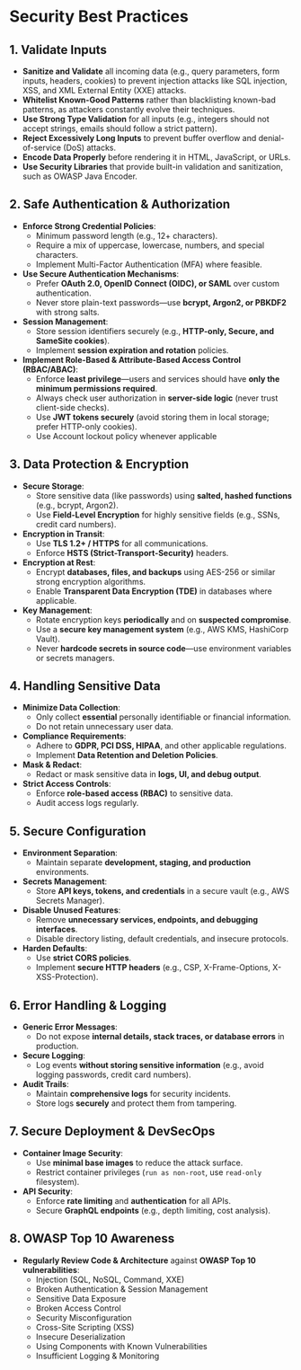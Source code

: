 # Security Best Practices

## 1. Validate Inputs
  - **Sanitize and Validate** all incoming data (e.g., query parameters, form inputs, headers, cookies) to prevent injection attacks like SQL injection, XSS, and XML External Entity (XXE) attacks.  
  - **Whitelist Known-Good Patterns** rather than blacklisting known-bad patterns, as attackers constantly evolve their techniques.  
  - **Use Strong Type Validation** for all inputs (e.g., integers should not accept strings, emails should follow a strict pattern).  
  - **Reject Excessively Long Inputs** to prevent buffer overflow and denial-of-service (DoS) attacks.  
  - **Encode Data Properly** before rendering it in HTML, JavaScript, or URLs.  
  - **Use Security Libraries** that provide built-in validation and sanitization, such as OWASP Java Encoder.

## 2. Safe Authentication & Authorization
- **Enforce Strong Credential Policies**:  
  - Minimum password length (e.g., 12+ characters).  
  - Require a mix of uppercase, lowercase, numbers, and special characters.  
  - Implement Multi-Factor Authentication (MFA) where feasible.  
- **Use Secure Authentication Mechanisms**:  
  - Prefer **OAuth 2.0, OpenID Connect (OIDC), or SAML** over custom authentication.  
  - Never store plain-text passwords—use **bcrypt, Argon2, or PBKDF2** with strong salts.  
- **Session Management**:  
  - Store session identifiers securely (e.g., **HTTP-only, Secure, and SameSite cookies**).  
  - Implement **session expiration and rotation** policies.  
- **Implement Role-Based & Attribute-Based Access Control (RBAC/ABAC)**:  
  - Enforce **least privilege**—users and services should have **only the minimum permissions required**.  
  - Always check user authorization in **server-side logic** (never trust client-side checks).  
  - Use **JWT tokens securely** (avoid storing them in local storage; prefer HTTP-only cookies).  
  - Use Account lockout policy whenever applicable 

## 3. Data Protection & Encryption
- **Secure Storage**:  
  - Store sensitive data (like passwords) using **salted, hashed functions** (e.g., bcrypt, Argon2).  
  - Use **Field-Level Encryption** for highly sensitive fields (e.g., SSNs, credit card numbers).  
- **Encryption in Transit**:  
  - Use **TLS 1.2+ / HTTPS** for all communications.  
  - Enforce **HSTS (Strict-Transport-Security)** headers.  
- **Encryption at Rest**:  
  - Encrypt **databases, files, and backups** using AES-256 or similar strong encryption algorithms.  
  - Enable **Transparent Data Encryption (TDE)** in databases where applicable.  
- **Key Management**:  
  - Rotate encryption keys **periodically** and on **suspected compromise**.  
  - Use a **secure key management system** (e.g., AWS KMS, HashiCorp Vault).  
  - Never **hardcode secrets in source code**—use environment variables or secrets managers.  

## 4. Handling Sensitive Data
- **Minimize Data Collection**:  
  - Only collect **essential** personally identifiable or financial information.  
  - Do not retain unnecessary user data.  
- **Compliance Requirements**:  
  - Adhere to **GDPR, PCI DSS, HIPAA**, and other applicable regulations.  
  - Implement **Data Retention and Deletion Policies**.  
- **Mask & Redact**:  
  - Redact or mask sensitive data in **logs, UI, and debug output**.  
- **Strict Access Controls**:  
  - Enforce **role-based access (RBAC)** to sensitive data.  
  - Audit access logs regularly.  

## 5. Secure Configuration
- **Environment Separation**:  
  - Maintain separate **development, staging, and production** environments.  
- **Secrets Management**:  
  - Store **API keys, tokens, and credentials** in a secure vault (e.g., AWS Secrets Manager).  
- **Disable Unused Features**:  
  - Remove **unnecessary services, endpoints, and debugging interfaces**.  
  - Disable directory listing, default credentials, and insecure protocols.  
- **Harden Defaults**:  
  - Use **strict CORS policies**.  
  - Implement **secure HTTP headers** (e.g., CSP, X-Frame-Options, X-XSS-Protection).    

## 6. Error Handling & Logging
- **Generic Error Messages**:  
  - Do not expose **internal details, stack traces, or database errors** in production.  
- **Secure Logging**:  
  - Log events **without storing sensitive information** (e.g., avoid logging passwords, credit card numbers).  
- **Audit Trails**:  
  - Maintain **comprehensive logs** for security incidents.  
  - Store logs **securely** and protect them from tampering.  

## 7. Secure Deployment & DevSecOps
- **Container Image Security**:   
  - Use **minimal base images** to reduce the attack surface.
  - Restrict container privileges (`run as non-root`, use `read-only` filesystem).  
- **API Security**:  
  - Enforce **rate limiting** and **authentication** for all APIs.  
  - Secure **GraphQL endpoints** (e.g., depth limiting, cost analysis).  

## 8. OWASP Top 10 Awareness
- **Regularly Review Code & Architecture** against **OWASP Top 10 vulnerabilities**:  
  - Injection (SQL, NoSQL, Command, XXE)  
  - Broken Authentication & Session Management  
  - Sensitive Data Exposure  
  - Broken Access Control  
  - Security Misconfiguration  
  - Cross-Site Scripting (XSS)  
  - Insecure Deserialization  
  - Using Components with Known Vulnerabilities  
  - Insufficient Logging & Monitoring  